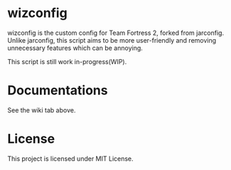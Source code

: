 # wizconfig
wizconfig is the custom config for Team Fortress 2, forked from jarconfig.
Unlike jarconfig, this script aims to be more user-friendly and removing unnecessary features which can be annoying.

This script is still work in-progress(WIP).

# Documentations
See the wiki tab above.

# License
This project is licensed under MIT License.
